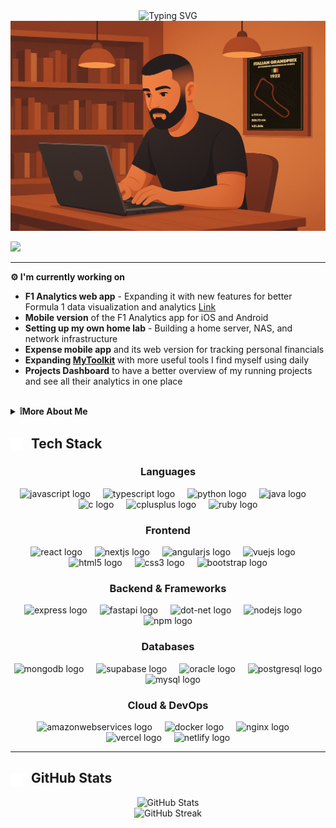 <div align="center">
  <img src="https://readme-typing-svg.herokuapp.com/?font=Fira+Code&size=32&duration=2800&pause=1000&color=4ADEEE&center=true&vCenter=true&width=1200&lines=Hi+there,+I'm+Wajih!;Computer+Science+Student;Full-Stack+Developer;Cybersecurity+Enthusiast+|+F1+Fan" alt="Typing SVG" />

  <img src="assets\img\pp_final.png">
</div>

![](https://hit.yhype.me/github/profile?account_id=71191955)

---

**⚙️ I'm currently working on**

- **F1 Analytics web app** - Expanding it with new features for better Formula 1 data visualization and analytics [Link](https://f1analytics.online/)
- **Mobile version** of the F1 Analytics app for iOS and Android
- **Setting up my own home lab** - Building a home server, NAS, and network infrastructure
- **Expense mobile app** and its web version for tracking personal financials
- **Expanding [MyToolkit](https://my-toolkit-ecru.vercel.app/)** with more useful tools I find myself using daily
- **Projects Dashboard** to have a better overview of my running projects and see all their analytics in one place

<br>

<details>
  <summary><strong>❕More About Me</strong></summary>

 <br> 
  
🫱🏼‍🫲🏼 **I'm looking to collaborate on**
- **Full-stack web applications** that make a meaningful impact in people's daily lives
- **Open source projects** involving modern web technologies like React, Next.js, and Node.js
- **Cybersecurity tools and research** - especially projects related to penetration testing and security analysis
- **Formula 1 data analytics projects** and sports visualization applications

---

📖 **I'm currently learning**
- **Penetration Testing** methodologies and tools (working towards CPTS certification)
- **Advanced React patterns** and performance optimization techniques
- **Cloud security** and modern DevOps practices
- **Data visualization techniques** for sports analytics and business intelligence


</details>

## <img src="./assets/img/5.svg" width="20" height="20" style="vertical-align: middle; margin-right: 8px; "> Tech Stack

<div align="center">

### **Languages**
<img src="https://cdn.jsdelivr.net/gh/devicons/devicon/icons/javascript/javascript-original.svg" height="40" alt="javascript logo"  />
<img width="12" />
<img src="https://cdn.jsdelivr.net/gh/devicons/devicon/icons/typescript/typescript-original.svg" height="40" alt="typescript logo"  />
<img width="12" />
<img src="https://cdn.jsdelivr.net/gh/devicons/devicon/icons/python/python-original.svg" height="40" alt="python logo"  />
<img width="12" />
<img src="https://cdn.jsdelivr.net/gh/devicons/devicon/icons/java/java-original.svg" height="40" alt="java logo"  />
<img width="12" />
<img src="https://cdn.jsdelivr.net/gh/devicons/devicon/icons/c/c-original.svg" height="40" alt="c logo"  />
<img width="12" />
<img src="https://cdn.jsdelivr.net/gh/devicons/devicon/icons/cplusplus/cplusplus-original.svg" height="40" alt="cplusplus logo"  />
<img width="12" />
<img src="https://cdn.jsdelivr.net/gh/devicons/devicon/icons/ruby/ruby-original.svg" height="40" alt="ruby logo"  />

### **Frontend**
<img src="https://cdn.jsdelivr.net/gh/devicons/devicon/icons/react/react-original.svg" height="40" alt="react logo"  />
<img width="12" />
<img src="https://cdn.jsdelivr.net/gh/devicons/devicon/icons/nextjs/nextjs-original.svg" height="40" alt="nextjs logo"  />
<img width="12" />
<img src="https://cdn.jsdelivr.net/gh/devicons/devicon/icons/angularjs/angularjs-original.svg" height="40" alt="angularjs logo"  />
<img width="12" />
<img src="https://cdn.jsdelivr.net/gh/devicons/devicon/icons/vuejs/vuejs-original.svg" height="40" alt="vuejs logo"  />
<img width="12" />
<img src="https://cdn.jsdelivr.net/gh/devicons/devicon/icons/html5/html5-original.svg" height="40" alt="html5 logo"  />
<img width="12" />
<img src="https://cdn.jsdelivr.net/gh/devicons/devicon/icons/css3/css3-original.svg" height="40" alt="css3 logo"  />
<img width="12" />
<img src="https://cdn.jsdelivr.net/gh/devicons/devicon/icons/bootstrap/bootstrap-original.svg" height="40" alt="bootstrap logo"  />

### **Backend & Frameworks**
<img src="https://cdn.jsdelivr.net/gh/devicons/devicon/icons/express/express-original.svg" height="40" alt="express logo"  />
<img width="12" />
<img src="https://cdn.jsdelivr.net/gh/devicons/devicon/icons/fastapi/fastapi-original.svg" height="40" alt="fastapi logo"  />
<img width="12" />
<img src="https://cdn.jsdelivr.net/gh/devicons/devicon/icons/dot-net/dot-net-original.svg" height="40" alt="dot-net logo"  />
<img width="12" />
<img src="https://cdn.jsdelivr.net/gh/devicons/devicon/icons/nodejs/nodejs-original.svg" height="40" alt="nodejs logo"  />
<img width="12" />
<img src="https://cdn.jsdelivr.net/gh/devicons/devicon/icons/npm/npm-original-wordmark.svg" height="40" alt="npm logo"  />

### **Databases**
<img src="https://cdn.jsdelivr.net/gh/devicons/devicon/icons/mongodb/mongodb-original.svg" height="40" alt="mongodb logo"  />
<img width="12" />
<img src="https://cdn.jsdelivr.net/gh/devicons/devicon/icons/supabase/supabase-original.svg" height="40" alt="supabase logo"  />
<img width="12" />
<img src="https://cdn.jsdelivr.net/gh/devicons/devicon/icons/oracle/oracle-original.svg" height="40" alt="oracle logo"  />
<img width="12" />
<img src="https://cdn.jsdelivr.net/gh/devicons/devicon/icons/postgresql/postgresql-original.svg" height="40" alt="postgresql logo"  />
<img width="12" />
<img src="https://cdn.jsdelivr.net/gh/devicons/devicon/icons/mysql/mysql-original.svg" height="40" alt="mysql logo"  />

### **Cloud & DevOps**
<img src="https://cdn.jsdelivr.net/gh/devicons/devicon/icons/amazonwebservices/amazonwebservices-line-wordmark.svg" height="40" alt="amazonwebservices logo"  />
<img width="12" />
<img src="https://cdn.jsdelivr.net/gh/devicons/devicon/icons/docker/docker-original.svg" height="40" alt="docker logo"  />
<img width="12" />
<img src="https://cdn.jsdelivr.net/gh/devicons/devicon/icons/nginx/nginx-original.svg" height="40" alt="nginx logo"  />
<img width="12" />
<img src="https://cdn.jsdelivr.net/gh/devicons/devicon/icons/vercel/vercel-original.svg" height="40" alt="vercel logo"  />
<img width="12" />
<img src="https://cdn.jsdelivr.net/gh/devicons/devicon/icons/netlify/netlify-original.svg" height="40" alt="netlify logo"  />

<!--
### **Tools & Others**
<img src="https://cdn.jsdelivr.net/gh/devicons/devicon/icons/git/git-original.svg" height="40" alt="git logo"  />
<img width="12" />
<img src="https://cdn.jsdelivr.net/gh/devicons/devicon/icons/github/github-original.svg" height="40" alt="github logo"  />
<img width="12" />
<img src="https://cdn.jsdelivr.net/gh/devicons/devicon/icons/gitlab/gitlab-original.svg" height="40" alt="gitlab logo"  />
<img width="12" />
<img src="https://cdn.jsdelivr.net/gh/devicons/devicon/icons/figma/figma-original.svg" height="40" alt="figma logo"  />
<img width="12" />
<img src="https://cdn.jsdelivr.net/gh/devicons/devicon/icons/canva/canva-original.svg" height="40" alt="canva logo"  />
<img width="12" />
<img src="https://cdn.jsdelivr.net/gh/devicons/devicon/icons/pandas/pandas-original.svg" height="40" alt="pandas logo"  />
<img width="12" />
<img src="https://cdn.jsdelivr.net/gh/devicons/devicon/icons/arduino/arduino-original.svg" height="40" alt="arduino logo"  />
<img width="12" />
<img src="https://cdn.jsdelivr.net/gh/devicons/devicon/icons/trello/trello-plain.svg" height="40" alt="trello logo"  />
<img width="12" />
<img src="https://cdn.jsdelivr.net/gh/devicons/devicon/icons/latex/latex-original.svg" height="40" alt="latex logo"  />
-->
</div>

---

## <img src="./assets/img/6.svg" width="20" height="20" style="vertical-align: middle; margin-right: 8px;"> GitHub Stats

<div align="center">
  <img src="https://github-readme-stats.vercel.app/api?username=wajihT&theme=radical&hide_border=false&include_all_commits=true&count_private=true" alt="GitHub Stats" />
</div>

<div align="center">
  <img src="https://nirzak-streak-stats.vercel.app/?user=wajihT&theme=radical&hide_border=false" alt="GitHub Streak" />
</div>




